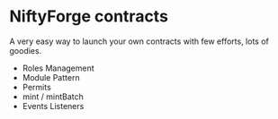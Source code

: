 # NiftyForge contracts

A very easy way to launch your own contracts with few efforts, lots of goodies.

- Roles Management
- Module Pattern
- Permits
- mint / mintBatch
- Events Listeners